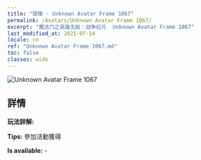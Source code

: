 ```yaml
---
title: "頭像 - Unknown Avatar Frame 1067"
permalink: /Avatars/Unknown Avatar Frame 1067/
excerpt: "魔法门之英雄无敌：战争纪元  Unknown Avatar Frame 1067"
last_modified_at: 2021-07-14
locale: cn
ref: "Unknown Avatar Frame 1067.md"
toc: false
classes: wide
---
```

 ![Unknown Avatar Frame 1067](/images/a/avatarFrame_67.png)

## 詳情

 **玩法詳解:**  

 **Tips:** 參加活動獲得 

 **Is available:**  - 

